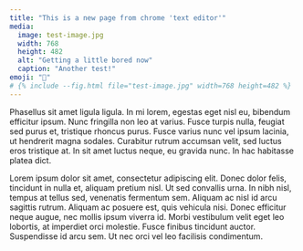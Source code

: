 ```yaml
---
title: "This is a new page from chrome 'text editor'"
media:
  image: test-image.jpg
  width: 768
  height: 482
  alt: "Getting a little bored now"
  caption: "Another test!" 
emoji: "🍕"
# {% include --fig.html file="test-image.jpg" width=768 height=482 %}
---
```


Phasellus sit amet ligula ligula. In mi lorem, egestas eget nisl eu, bibendum efficitur ipsum. Nunc fringilla non leo at varius. Fusce turpis nulla, feugiat sed purus et, tristique rhoncus purus. Fusce varius nunc vel ipsum lacinia, ut hendrerit magna sodales. Curabitur rutrum accumsan velit, sed luctus eros tristique at.<!--more--> In sit amet luctus neque, eu gravida nunc. In hac habitasse platea dict.

Lorem ipsum dolor sit amet, consectetur adipiscing elit. Donec dolor felis, tincidunt in nulla et, aliquam pretium nisl. Ut sed convallis urna. In nibh nisl, tempus at tellus sed, venenatis fermentum sem. Aliquam ac nisl id arcu sagittis rutrum. Aliquam ac posuere est, quis vehicula nisi. Donec efficitur neque augue, nec mollis ipsum viverra id. Morbi vestibulum velit eget leo lobortis, at imperdiet orci molestie. Fusce finibus tincidunt auctor. Suspendisse id arcu sem. Ut nec orci vel leo facilisis condimentum.

